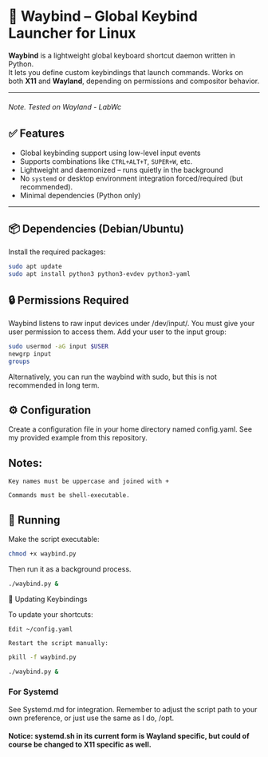 # 🧭 Waybind – Global Keybind Launcher for Linux

**Waybind** is a lightweight global keyboard shortcut daemon written in Python.  
It lets you define custom keybindings that launch commands.
Works on both **X11** and **Wayland**, depending on permissions and compositor behavior.

---

###### Note. Tested on Wayland - LabWc

## ✅ Features

- Global keybinding support using low-level input events
- Supports combinations like `CTRL+ALT+T`, `SUPER+W`, etc.
- Lightweight and daemonized – runs quietly in the background
- No `systemd` or desktop environment integration forced/required (but recommended).
- Minimal dependencies (Python only)

---

## 📦 Dependencies (Debian/Ubuntu)

Install the required packages:

```bash
sudo apt update
sudo apt install python3 python3-evdev python3-yaml
```

## 🔒 Permissions Required

Waybind listens to raw input devices under /dev/input/.
You must give your user permission to access them.
Add your user to the input group:

```bash
sudo usermod -aG input $USER
newgrp input
groups
```
Alternatively, you can run the waybind with sudo, but this is not recommended in long term.

## ⚙️ Configuration

Create a configuration file in your home directory named config.yaml. See my provided example from this repository.

## Notes:

    Key names must be uppercase and joined with +

    Commands must be shell-executable.


## 📂 Running

Make the script executable:
```bash
chmod +x waybind.py
```

Then run it as a background process.

```bash
./waybind.py &
```

🔁 Updating Keybindings

To update your shortcuts:

    Edit ~/config.yaml

    Restart the script manually:

```bash
pkill -f waybind.py

./waybind.py &
```

### For Systemd

See Systemd.md for integration. Remember to adjust the script path to your own preference, or just use the same as I do, /opt.

#### Notice: systemd.sh in its current form is Wayland specific, but could of course be changed to X11 specific as well.









